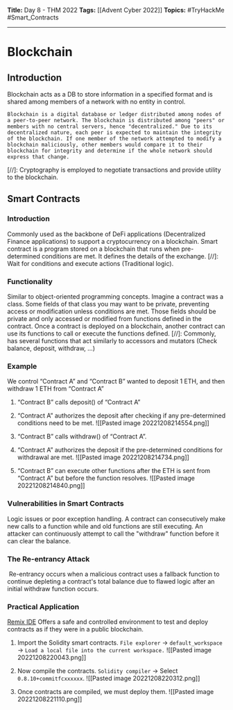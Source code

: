 **Title:** Day 8 - THM 2022
**Tags:** [[Advent Cyber 2022]]
**Topics:** #TryHackMe #Smart_Contracts

---
# Blockchain
## Introduction
Blockchain acts as a DB to store information in a specified format and is shared among members of a network with no entity in control.

```ad-info
Blockchain is a digital database or ledger distributed among nodes of a peer-to-peer network. The blockchain is distributed among "peers" or members with no central servers, hence "decentralized." Due to its decentralized nature, each peer is expected to maintain the integrity of the blockchain. If one member of the network attempted to modify a blockchain maliciously, other members would compare it to their blockchain for integrity and determine if the whole network should express that change.
```

[//]: Cryptography is employed to negotiate transactions and provide utility to the blockchain.

## Smart Contracts
### Introduction
Commonly used as the backbone of DeFi applications (Decentralized Finance applications) to support a cryptocurrency on a blockchain.
Smart contract is a program stored on a blockchain that runs when pre-determined conditions are met. It defines the details of the exchange.
[//]: Wait for conditions and execute actions (Traditional logic).

### Functionality
Similar to object-oriented programming concepts.
Imagine a contract was a class. Some fields of that class you may want to be private, preventing access or modification unless conditions are met. Those fields should be private and only accessed or modified from functions defined in the contract.
Once a contract is deployed on a blockchain, another contract can use its functions to call or execute the functions defined.
[//]: Commonly, has several functions that act similarly to accessors and mutators (Check balance, deposit, withdraw, …)

### Example
We control “Contract A” and “Contract B” wanted to deposit 1 ETH, and then withdraw 1 ETH from “Contract A”

1. “Contract B” calls deposit() of “Contract A”

2. “Contract A” authorizes the deposit after checking if any pre-determined conditions need to be met.
![[Pasted image 20221208214554.png]]

3. “Contract B” calls withdraw() of “Contract A”.

4. “Contract A” authorizes the deposit if the pre-determined conditions for withdrawal are met.
![[Pasted image 20221208214734.png]]

5. “Contract B” can execute other functions after the ETH is sent from “Contract A” but before the function resolves.
![[Pasted image 20221208214840.png]]

### Vulnerabilities in Smart Contracts
Logic issues or poor exception handling.
A contract can consecutively make new calls to a function while and old functions are still executing. An attacker can continuously attempt to call the "withdraw" function before it can clear the balance.

### The Re-entrancy Attack
 Re-entrancy occurs when a malicious contract uses a fallback function to continue depleting a contract's total balance due to flawed logic after an initial withdraw function occurs.

### Practical Application
[Remix IDE](https://remix.ethereum.org/) Offers a safe and controlled environment to test and deploy contracts as if they were in a public blockchain.

1. Import the Solidity smart contracts. ``File explorer`` → ``default_workspace`` → ``Load a local file into the current workspace.``
![[Pasted image 20221208220043.png]]

2. Now compile the contracts. `Solidity compiler` → Select `0.8.10+commitfcxxxxxx`.
![[Pasted image 20221208220312.png]]

3. Once contracts are compiled, we must deploy them. 
![[Pasted image 20221208221110.png]]

